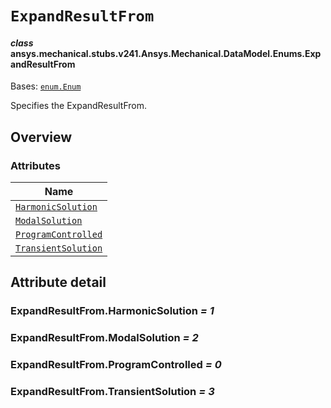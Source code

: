 <!-- vale off -->

<a id="expandresultfrom"></a>

# `ExpandResultFrom`

<a id="ansys.mechanical.stubs.v241.Ansys.Mechanical.DataModel.Enums.ExpandResultFrom"></a>

#### *class* ansys.mechanical.stubs.v241.Ansys.Mechanical.DataModel.Enums.ExpandResultFrom

Bases: [`enum.Enum`](https://docs.python.org/3/library/enum.html#enum.Enum)

Specifies the ExpandResultFrom.

<!-- !! processed by numpydoc !! -->

<a id="overview"></a>

## Overview

### Attributes

| Name |
| ------------------------------------------------------------ |
| [`HarmonicSolution`](#ExpandResultFrom.HarmonicSolution) |
| [`ModalSolution`](#ExpandResultFrom.ModalSolution) |
| [`ProgramControlled`](#ExpandResultFrom.ProgramControlled) |
| [`TransientSolution`](#ExpandResultFrom.TransientSolution) |

<a id="attribute-detail"></a>

## Attribute detail

<a id="ExpandResultFrom.HarmonicSolution"></a>

### ExpandResultFrom.HarmonicSolution *= 1*

<a id="ExpandResultFrom.ModalSolution"></a>

### ExpandResultFrom.ModalSolution *= 2*

<a id="ExpandResultFrom.ProgramControlled"></a>

### ExpandResultFrom.ProgramControlled *= 0*

<a id="ExpandResultFrom.TransientSolution"></a>

### ExpandResultFrom.TransientSolution *= 3*

<!-- vale on -->
